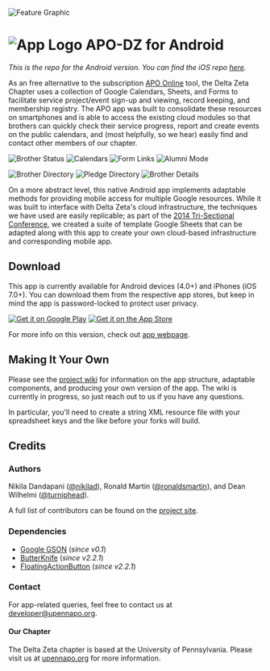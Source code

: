 ![Feature Graphic](https://raw.githubusercontent.com/ronaldsmartin/APO-DZ-Android/master/Screenshots/apo-dz_feature_graphic.png)

![App Logo](https://raw.githubusercontent.com/ronaldsmartin/APO-DZ-Android/master/APO-DZ/res/drawable-hdpi/ic_launcher.png) APO-DZ for Android
==================
_This is the repo for the Android version. You can find the iOS repo [here](https://github.com/ronaldsmartin/APO-DZ-iOS)._

As an free alternative to the subscription [APO Online](http://www.apoonline.org/index.php) tool, the Delta Zeta Chapter uses a collection of Google Calendars, Sheets, and Forms to facilitate service project/event sign-up and viewing, record keeping, and membership registry. The APO app was built to consolidate these resources on smartphones and is able to access the existing cloud modules so that brothers can quickly check their service progress, report and create events on the public calendars, and (most helpfully, so we hear) easily find and contact other members of our chapter.

![Brother Status](https://lh4.ggpht.com/NpnU9WVCzNKxzIIzRf96BKY6DqzQDq52TEW6b7Xk55UrQIWD1YabcPqn6rYWSIhC6-Y=h300)
![Calendars](https://lh6.ggpht.com/PSyvs4HhNADhTVxgehJU4-RfbzPAnqaU1QWEZ6xCxDDKO6edSFGJZ_wsJI0R_htdOemf=h300)
![Form Links](https://lh6.ggpht.com/p_sukLpBWqWtbIutpQ10b5yMfI9NPx_eJDO_7jP7DLLrDZXVcDnWsNCInbjb8kgFqA=h300)
![Alumni Mode](https://lh5.ggpht.com/iW3I7dG6BcT125sBkfhzpn2oAjLfKR1ZSJ8uz9fifPDpS3bU5guYBv1kmKHN3F8IuIA=h300)


![Brother Directory](https://lh5.ggpht.com/Lri4LWi3RnwqfaDMapCWS7YlZboE6sYaSXkOT1t1NtbaycuUAfNmO_rxXp5bp3LT2Q=h300)
![Pledge Directory](https://lh3.ggpht.com/8mh7Q4VQw7NWhL7yMT8FVIJqf_H_rqoEwBr_a9N4ZGX83GZMgAnW7Ll7I0ITPXDGFqc=h300)
![Brother Details](https://lh5.ggpht.com/1phTeiLG-ld-Ju4DbE8eU0-WZopJP2Ib8GT1osUbFtLhhKzEKwUSO3cPpzUYkxXYRsfZ=h300)


On a more abstract level, this native Android app implements adaptable methods for providing mobile access for multiple Google resources. While it was built to interface with Delta Zeta's cloud infrastructure, the techniques we have used are easily replicable; as part of the [2014 Tri-Sectional Conference](http://upennapo.org/trisectionals/), we created a suite of template Google Sheets that can be adapted along with this app to create your own cloud-based infrastructure and corresponding mobile app.

## Download
This app is currently available for Android devices (4.0+) and iPhones (iOS 7.0+). You can download them from the respective app stores, but keep in mind the app is password-locked to protect user privacy.

[![Get it on Google Play](http://developer.android.com/images/brand/en_generic_rgb_wo_45.png)](https://play.google.com/store/apps/details?id=org.upennapo.app)
[![Get it on the App Store](https://linkmaker.itunes.apple.com/htmlResources/assets/en_us//images/web/linkmaker/badge_appstore-lrg.svg)](https://itunes.apple.com/us/app/apo-dz/id862246150?mt=8&uo=4)

For more info on this version, check out [app webpage](http://ronaldsmartin.github.io/APO-DZ-Android/).

## Making It Your Own
Please see the [project wiki](https://github.com/ronaldsmartin/APO-DZ-Android/wiki) for information on the app structure, adaptable components, and producing your own version of the app. The wiki is currently in progress, so just reach out to us if you have any questions.

In particular, you'll need to create a string XML resource file with your spreadsheet keys and the like before your forks will build.

## Credits
### Authors
Nikila Dandapani ([@nikilad](https://github.com/nikilad)), Ronald Martin ([@ronaldsmartin](https://github.com/ronaldsmartin)), and Dean Wilhelmi ([@turniphead](https://github.com/turniphead)).

A full list of contributors can be found on the [project site](http://ronaldsmartin.github.io/APO-DZ-Android/).

### Dependencies
* [Google GSON](https://code.google.com/p/google-gson/) (_since v0.1_)
* [ButterKnife](http://jakewharton.github.io/butterknife/) (_since v2.2.1_)
* [FloatingActionButton](https://github.com/makovkastar/FloatingActionButton) (_since v2.2.1_)

### Contact
For app-related queries, feel free to contact us at developer@upennapo.org.

#### Our Chapter
The Delta Zeta chapter is based at the University of Pennsylvania. Please visit us at [upennapo.org](upennapo.org) for more information.
